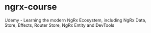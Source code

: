 # ngrx-course
Udemy - Learning the modern NgRx Ecosystem, including NgRx Data, Store, Effects, Router Store, NgRx Entity and DevTools
